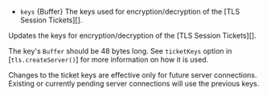 <!-- YAML
added: v3.0.0
-->

* `keys` {Buffer} The keys used for encryption/decryption of the
  [TLS Session Tickets][].

Updates the keys for encryption/decryption of the [TLS Session Tickets][].

The key's `Buffer` should be 48 bytes long. See `ticketKeys` option in
[`tls.createServer()`] for more information on how it is used.

Changes to the ticket keys are effective only for future server connections.
Existing or currently pending server connections will use the previous keys.

